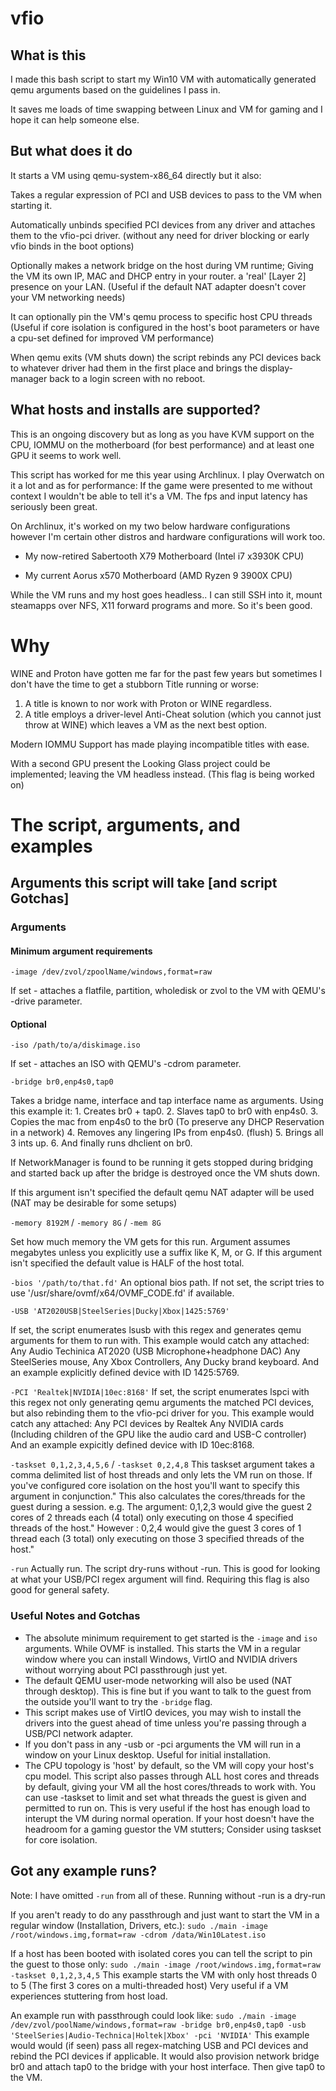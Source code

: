 # vfio

## What is this

I made this bash script to start my Win10 VM with automatically generated qemu arguments based on the guidelines I pass in.

It saves me loads of time swapping between Linux and VM for gaming and I hope it can help someone else.

## But what does it do

It starts a VM using qemu-system-x86_64 directly but it also:

  Takes a regular expression of PCI and USB devices to pass to the VM when starting it.

  Automatically unbinds specified PCI devices from any driver and attaches them to the vfio-pci driver. (without any need for driver blocking or early vfio binds in the boot options)

  Optionally makes a network bridge on the host during VM runtime; Giving the VM its own IP, MAC and DHCP entry in your router. a 'real' [Layer 2] presence on your LAN.
  (Useful if the default NAT adapter doesn't cover your VM networking needs)

  It can optionally pin the VM's qemu process to specific host CPU threads
    (Useful if core isolation is configured in the host's boot parameters or have a cpu-set defined for improved VM performance)

  When qemu exits (VM shuts down) the script rebinds any PCI devices back to whatever driver had them in the first place and brings the display-manager back to a login screen with no reboot.

## What hosts and installs are supported?

This is an ongoing discovery but as long as you have KVM support on the CPU, IOMMU on the motherboard (for best performance) and at least one GPU it seems to work well.

This script has worked for me this year using Archlinux.
I play Overwatch on it a lot and as for performance: If the game were presented to me without context I wouldn't be able to tell it's a VM. The fps and input latency has seriously been great.

On Archlinux, it's worked on my two below hardware configurations however I'm certain other distros and hardware configurations will work too.

  - My now-retired Sabertooth X79 Motherboard (Intel i7 x3930K CPU)
  
  - My current     Aorus x570 Motherboard     (AMD Ryzen 9 3900X CPU)

While the VM runs and my host goes headless.. I can still SSH into it, mount steamapps over NFS, X11 forward programs and more. So it's been good.

# Why

WINE and Proton have gotten me far for the past few years but sometimes I don't have the time to get a stubborn Title running or worse:
  1. A title is known to nor work with Proton or WINE regardless.
  2. A title employs a driver-level Anti-Cheat solution (which you cannot just throw at WINE) which leaves a VM as the next best option.

Modern IOMMU Support has made playing incompatible titles with ease.


With a second GPU present the Looking Glass project could be implemented; leaving the VM headless instead. (This flag is being worked on)

# The script, arguments, and examples

## Arguments this script will take [and script Gotchas]

### Arguments

#### Minimum argument requirements

`-image /dev/zvol/zpoolName/windows,format=raw`

   If set - attaches a flatfile, partition, wholedisk or zvol to the VM with QEMU's -drive parameter.

#### Optional

`-iso /path/to/a/diskimage.iso`

   If set - attaches an ISO with QEMU's -cdrom parameter.

`-bridge br0,enp4s0,tap0`

   Takes a bridge name, interface and tap interface name as arguments.
   Using this example it:
     1. Creates br0 + tap0.
     2. Slaves tap0 to br0 with enp4s0.
     3. Copies the mac from enp4s0 to the br0 (To preserve any DHCP Reservation in a network)
     4. Removes any lingering IPs from enp4s0. (flush)
     5. Brings all 3 ints up.
     6. And finally runs dhclient on br0.

   If NetworkManager is found to be running it gets stopped during bridging and started back up after the bridge is destroyed once the VM shuts down.
   
   If this argument isn't specified the default qemu NAT adapter will be used
    (NAT may be desirable for some setups)
     
`-memory 8192M` / `-memory 8G` / `-mem 8G`

   Set how much memory the VM gets for this run. Argument assumes megabytes unless you explicitly use a suffix like K, M, or G.
     If this argument isn't specified the default value is HALF of the host total.

`-bios '/path/to/that.fd'`
   An optional bios path.
     If not set, the script tries to use '/usr/share/ovmf/x64/OVMF_CODE.fd' if available.

`-USB 'AT2020USB|SteelSeries|Ducky|Xbox|1425:5769'`

   If set, the script enumerates lsusb with this regex and generates qemu arguments for them to run with.
     This example would catch any attached:
       Any Audio Techinica AT2020 (USB Microphone+headphone DAC)
       Any SteelSeries mouse,
       Any Xbox Controllers,
       Any Ducky brand keyboard.
       And an example explicitly defined device with ID 1425:5769.

`-PCI 'Realtek|NVIDIA|10ec:8168'`
   If set, the script enumerates lspci with this regex not only generating qemu arguments the matched PCI devices, but also rebinding them to the vfio-pci driver for you.
     This example would catch any attached:
       Any PCI devices by Realtek
       Any NVIDIA cards (Including children of the GPU like the audio card and USB-C controller)
       And an example expicitly defined device with ID 10ec:8168.

`-taskset 0,1,2,3,4,5,6`  / `-taskset 0,2,4,8`
   This taskset argument takes a comma delimited list of host threads and only lets the VM run on those.
   If you've configured core isolation on the host you'll want to specify this argument in conjunction."
     This also calculates the cores/threads for the guest during a session.
       e.g.
       The argument: 0,1,2,3 would give the guest 2 cores of 2 threads each (4 total) only executing on those 4 specified threads of the host."
       However     : 0,2,4   would give the guest 3 cores of 1 thread  each (3 total) only executing on those 3 specified threads of the host."

`-run`
  Actually run. The script dry-runs without -run.
    This is good for looking at what your USB/PCI regex argument will find.
    Requiring this flag is also good for general safety.

### Useful Notes and Gotchas

  - The absolute minimum requirement to get started is the `-image` and `iso` arguments. While OVMF is installed.
    This starts the VM in a regular window where you can install Windows, VirtIO and NVIDIA drivers without worrying about PCI passthrough just yet.
  - The default QEMU user-mode networking will also be used (NAT through desktop). This is fine but if you want to talk to the guest from the outside you'll want to try the `-bridge` flag.
  - This script makes use of VirtIO devices, you may wish to install the drivers into the guest ahead of time unless you're passing through a USB/PCI network adapter.
  - If you don't pass in any -usb or -pci arguments the VM will run in a window on your Linux desktop. Useful for initial installation.
  - The CPU topology is 'host' by default, so the VM will copy your host's cpu model.
      This script also passes through ALL host cores and threads by default, giving your VM all the host cores/threads to work with.
      You can use -taskset to limit and set what threads the guest is given and permitted to run on.
        This is very useful if the host has enough load to interupt the VM during normal operation.
        If your host doesn't have the headroom for a gaming guestor the VM stutters; Consider using taskset for core isolation.
        
## Got any example runs?

Note: I have omitted `-run` from all of these. Running without -run is a dry-run

If you aren't ready to do any passthrough and just want to start the VM in a regular window (Installation, Drivers, etc.):
  `sudo ./main -image /root/windows.img,format=raw -cdrom /data/Win10Latest.iso`

If a host has been booted with isolated cores you can tell the script to pin the guest to those only:
  `sudo ./main -image /root/windows.img,format=raw -taskset 0,1,2,3,4,5`
  This example starts the VM with only host threads 0 to 5 (The first 3 cores on a multi-threaded host)
  Very useful if a VM experiences stuttering from host load.

An example run with passthrough could look like:
  `sudo ./main -image /dev/zvol/poolName/windows,format=raw -bridge br0,enp4s0,tap0 -usb 'SteelSeries|Audio-Technica|Holtek|Xbox' -pci 'NVIDIA'`
  This example would  would (if seen) pass all regex-matching USB and PCI devices and rebind the PCI devices if applicable.
It would also provision network bridge br0 and attach tap0 to the bridge with your host interface. Then give tap0 to the VM.
